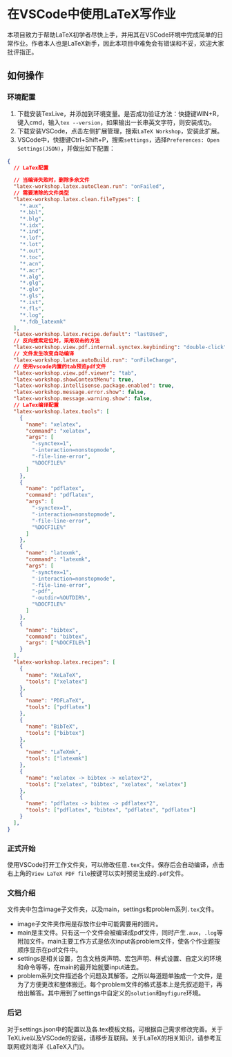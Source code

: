 # 在VSCode中使用LaTeX写作业

本项目致力于帮助LaTeX初学者尽快上手，并用其在VSCode环境中完成简单的日常作业。作者本人也是LaTeX新手，因此本项目中难免会有错误和不妥，欢迎大家批评指正。

## 如何操作

### 环境配置

1. 下载安装TexLive，并添加到环境变量。是否成功验证方法：快捷键WIN+R，键入cmd，输入`tex --version`，如果输出一长串英文字符，则安装成功。
2. 下载安装VSCode，点击左侧扩展管理，搜索`LaTeX Workshop`，安装此扩展。
3. VSCode中，快捷键Ctrl+Shift+P，搜索`settings`，选择`Preferences: Open Settings(JSON)`，并做出如下配置：

```json
{
  // LaTex配置

  // 当编译失败时，删除多余文件
  "latex-workshop.latex.autoClean.run": "onFailed",
  // 需要清除的文件类型
  "latex-workshop.latex.clean.fileTypes": [
    "*.aux",
    "*.bbl",
    "*.blg",
    "*.idx",
    "*.ind",
    "*.lof",
    "*.lot",
    "*.out",
    "*.toc",
    "*.acn",
    "*.acr",
    "*.alg",
    "*.glg",
    "*.glo",
    "*.gls",
    "*.ist",
    "*.fls",
    "*.log",
    "*.fdb_latexmk"
  ],
  "latex-workshop.latex.recipe.default": "lastUsed",
  // 反向搜索定位时，采用双击的方法
  "latex-workshop.view.pdf.internal.synctex.keybinding": "double-click",
  // 文件发生改变自动编译
  "latex-workshop.latex.autoBuild.run": "onFileChange",
  // 使用vscode内置的tab预览pdf文件
  "latex-workshop.view.pdf.viewer": "tab",
  "latex-workshop.showContextMenu": true,
  "latex-workshop.intellisense.package.enabled": true,
  "latex-workshop.message.error.show": false,
  "latex-workshop.message.warning.show": false,
  // LaTex编译配置
  "latex-workshop.latex.tools": [
    {
      "name": "xelatex",
      "command": "xelatex",
      "args": [
        "-synctex=1",
        "-interaction=nonstopmode",
        "-file-line-error",
        "%DOCFILE%"
      ]
    },
    {
      "name": "pdflatex",
      "command": "pdflatex",
      "args": [
        "-synctex=1",
        "-interaction=nonstopmode",
        "-file-line-error",
        "%DOCFILE%"
      ]
    },
    {
      "name": "latexmk",
      "command": "latexmk",
      "args": [
        "-synctex=1",
        "-interaction=nonstopmode",
        "-file-line-error",
        "-pdf",
        "-outdir=%OUTDIR%",
        "%DOCFILE%"
      ]
    },
    {
      "name": "bibtex",
      "command": "bibtex",
      "args": ["%DOCFILE%"]
    }
  ],
  "latex-workshop.latex.recipes": [
    {
      "name": "XeLaTeX",
      "tools": ["xelatex"]
    },
    {
      "name": "PDFLaTeX",
      "tools": ["pdflatex"]
    },
    {
      "name": "BibTeX",
      "tools": ["bibtex"]
    },
    {
      "name": "LaTeXmk",
      "tools": ["latexmk"]
    },
    {
      "name": "xelatex -> bibtex -> xelatex*2",
      "tools": ["xelatex", "bibtex", "xelatex", "xelatex"]
    },
    {
      "name": "pdflatex -> bibtex -> pdflatex*2",
      "tools": ["pdflatex", "bibtex", "pdflatex", "pdflatex"]
    }
  ],
}
```

### 正式开始

使用VSCode打开工作文件夹，可以修改任意`.tex`文件。保存后会自动编译，点击右上角的`View LaTeX PDF file`按键可以实时预览生成的`.pdf`文件。

### 文档介绍

文件夹中包含image子文件夹，以及main，settings和problem系列`.tex`文件。

- image子文件夹作用是存放作业中可能需要用的图片。
- main是主文件。只有这一个文件会被编译成pdf文件，同时产生`.aux`，`.log`等附加文件。main主要工作方式是依次input各problem文件，使各个作业题按顺序显示在pdf文件中。
- settings是相关设置，包含文档类声明、宏包声明、样式设置、自定义的环境和命令等等，在main的最开始就要input进去。
- problem系列文件描述各个问题及其解答。之所以每道题单独成一个文件，是为了方便更改和整体搬迁。每个problem文件的格式基本上是先叙述题干，再给出解答。其中用到了settings中自定义的`solution`和`myfigure`环境。

### 后记

对于settings.json中的配置以及各.tex模板文档，可根据自己需求修改完善。关于TeXLive以及VSCode的安装，请移步互联网。关于LaTeX的相关知识，请参考互联网或刘海洋《LaTeX入门》。

